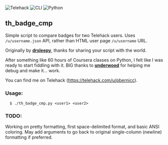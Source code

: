 ![Telehack](https://telehack.com/telehack.svg)
![CLI](https://telehack.com/cmd.svg)
![Python](https://img.shields.io/badge/python-3670A0?style=for-the-badge&logo=python&logoColor=ffdd54)

## th_badge_cmp

Simple script to compare badges for two Telehack users.  Uses `/u/username.json` API, rather than HTML user page `/u/username` URL.

Originally by [**drsleepy**](https://telehack.com/u/drsleepy), thanks for sharing your script with the world.

After something like 60 hours of Coursera classes on Python, I felt like I was ready to start fiddling with it. BIG thanks to [**underwood**](https://telehack.com/u/underwood) for helping me debug and make it... work.

You can find me on Telehack (https://telehack.com/u/pbernicc).

### Usage:
`  $ ./th_badge_cmp.py <user1> <user2>`

### TODO:

Working on pretty formatting, first space-delimited format, and basic ANSI coloring.
May add arguments to go back to original single-column (newline) formatting if preferred.

